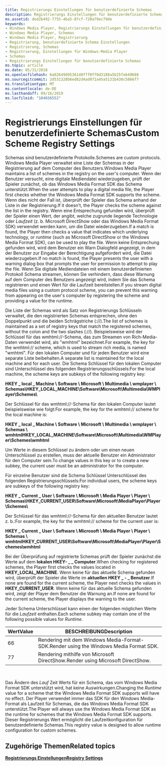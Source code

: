 ```yaml
---
title: Registrierungs Einstellungen für benutzerdefinierte Schemas
description: Registrierungs Einstellungen für benutzerdefinierte Schemas
ms.assetid: ded2b492-7755-4ba5-87cf-720a79ec79de
keywords:
- Windows Media Player, Registrierungs Einstellungen für benutzerdefinierte Schemas
- Windows Media Player, Schemas
- Windows Media Player, Registrierung
- Registrierung, benutzerdefinierte Schema Einstellungen
- Registrierung, Schemas
- Registrierung, Einstellungen für Windows-Media Player
- Schemas
- Registrierungs Einstellungen für benutzerdefinierte Schemas
ms.topic: article
ms.date: 05/31/2018
ms.openlocfilehash: 6a02649d9536140fff0ff0d3188a5b25feb49688
ms.sourcegitcommit: 2d531328b6ed82d4ad971a45a5131b430c5866f7
ms.translationtype: MT
ms.contentlocale: de-DE
ms.lasthandoff: 09/16/2019
ms.locfileid: "104036552"
---
```

# <a name="custom-scheme-registry-settings"></a><span data-ttu-id="71b96-111">Registrierungs Einstellungen für benutzerdefinierte Schemas</span><span class="sxs-lookup"><span data-stu-id="71b96-111">Custom Scheme Registry Settings</span></span>

<span data-ttu-id="71b96-112">Schemas sind benutzerdefinierte Protokolle.</span><span class="sxs-lookup"><span data-stu-id="71b96-112">Schemes are custom protocols.</span></span> <span data-ttu-id="71b96-113">Windows Media Player verwaltet eine Liste der Schemas in der Registrierung auf dem Computer des Benutzers.</span><span class="sxs-lookup"><span data-stu-id="71b96-113">Windows Media Player maintains a list of schemes in the registry on the user's computer.</span></span> <span data-ttu-id="71b96-114">Wenn der Benutzer versucht, eine digitale Mediendatei wiederzugeben, prüft der Spieler zunächst, ob das Windows Media Format SDK das Schema unterstützt.</span><span class="sxs-lookup"><span data-stu-id="71b96-114">When the user attempts to play a digital media file, the Player first checks whether the Windows Media Format SDK supports the scheme.</span></span> <span data-ttu-id="71b96-115">Wenn dies nicht der Fall ist, überprüft der Spieler das Schema anhand der Liste in der Registrierung.</span><span class="sxs-lookup"><span data-stu-id="71b96-115">If it doesn't, the Player checks the scheme against the list in the registry.</span></span> <span data-ttu-id="71b96-116">Wenn eine Entsprechung gefunden wird, überprüft der Spieler einen Wert, der angibt, welche zugrunde liegende Technologie oder *Laufzeit* (z. b. Microsoft DirectShow oder das Windows Media Format SDK) verwendet werden kann, um die Datei wiederzugeben.</span><span class="sxs-lookup"><span data-stu-id="71b96-116">If a match is found, the Player then checks a value that indicates which underlying technology, or *runtime* (such as Microsoft DirectShow or the Windows Media Format SDK), can be used to play the file.</span></span> <span data-ttu-id="71b96-117">Wenn keine Entsprechung gefunden wird, wird dem Benutzer ein Warn Dialogfeld angezeigt, in dem der Benutzer zur Eingabe der Berechtigung aufgefordert wird, die Datei wiederzugeben.</span><span class="sxs-lookup"><span data-stu-id="71b96-117">If no match is found, the Player presents the user with a warning dialog box that prompts the user for permission to attempt to play the file.</span></span> <span data-ttu-id="71b96-118">Wenn Sie digitale Mediendateien mit einem benutzerdefinierten Protokoll Schema streamen, können Sie verhindern, dass diese Warnung auf dem Computer des Benutzers angezeigt wird, indem Sie das Schema registrieren und einen Wert für die Laufzeit bereitstellen.</span><span class="sxs-lookup"><span data-stu-id="71b96-118">If you stream digital media files using a custom protocol scheme, you can prevent this warning from appearing on the user's computer by registering the scheme and providing a value for the runtime.</span></span>

<span data-ttu-id="71b96-119">Die Liste der Schemas wird als Satz von Registrierungs Schlüsseln verwaltet, die den registrierten Schemas entsprechen, ohne den Doppelpunkt und die beiden Schrägstriche (://).</span><span class="sxs-lookup"><span data-stu-id="71b96-119">The list of schemes is maintained as a set of registry keys that match the registered schemes, without the colon and the two slashes (://).</span></span> <span data-ttu-id="71b96-120">Beispielsweise wird der Schlüssel für das wmhtml://-Schema, das zum Streamen von Rich-Media-Daten verwendet wird, als "wmhtml" bezeichnet.</span><span class="sxs-lookup"><span data-stu-id="71b96-120">For example, the key for the wmhtml:// scheme, which is used to stream rich media, is named "wmhtml".</span></span> <span data-ttu-id="71b96-121">Für den lokalen Computer und für jeden Benutzer wird eine separate Liste beibehalten.</span><span class="sxs-lookup"><span data-stu-id="71b96-121">A separate list is maintained for the local machine and for each user.</span></span> <span data-ttu-id="71b96-122">Die Schema Schlüssel für den lokalen Computer sind Unterschlüssel des folgenden Registrierungsschlüssels:</span><span class="sxs-lookup"><span data-stu-id="71b96-122">For the local machine, the scheme keys are subkeys of the following registry key:</span></span>

<span data-ttu-id="71b96-123">**HKEY \_ local \_ Machine \\ Software \\ Microsoft \\ Multimedia \\ wmplayer \\ Schemas\\**</span><span class="sxs-lookup"><span data-stu-id="71b96-123">**HKEY\_LOCAL\_MACHINE\\Software\\Microsoft\\Multimedia\\WMPlayer\\Schemes\\**</span></span>

<span data-ttu-id="71b96-124">Der Schlüssel für das wmhtml://-Schema für den lokalen Computer lautet beispielsweise wie folgt:</span><span class="sxs-lookup"><span data-stu-id="71b96-124">For example, the key for the wmhtml:// scheme for the local machine is:</span></span>

<span data-ttu-id="71b96-125">**HKEY \_ local \_ Machine \\ Software \\ Microsoft \\ Multimedia \\ wmplayer \\ Schemas \\ wmhtml**</span><span class="sxs-lookup"><span data-stu-id="71b96-125">**HKEY\_LOCAL\_MACHINE\\Software\\Microsoft\\Multimedia\\WMPlayer\\Schemes\\wmhtml**</span></span>

<span data-ttu-id="71b96-126">Um Werte in diesem Schlüssel zu ändern oder um einen neuen Unterschlüssel zu erstellen, muss der aktuelle Benutzer ein Administrator für den Computer sein.</span><span class="sxs-lookup"><span data-stu-id="71b96-126">To change values in this key or to create a new subkey, the current user must be an administrator for the computer.</span></span>

<span data-ttu-id="71b96-127">Für einzelne Benutzer sind die Schema Schlüssel Unterschlüssel des folgenden Registrierungsschlüssels:</span><span class="sxs-lookup"><span data-stu-id="71b96-127">For individual users, the scheme keys are subkeys of the following registry key:</span></span>

<span data-ttu-id="71b96-128">**HKEY \_ Current \_ User \\ Software \\ Microsoft \\ Media Player \\ Player \\ Schemas\\**</span><span class="sxs-lookup"><span data-stu-id="71b96-128">**HKEY\_CURRENT\_USER\\Software\\Microsoft\\MediaPlayer\\Player\\Schemes\\**</span></span>

<span data-ttu-id="71b96-129">Der Schlüssel für das wmhtml://-Schema für den aktuellen Benutzer lautet z. b.:</span><span class="sxs-lookup"><span data-stu-id="71b96-129">For example, the key for the wmhtml:// scheme for the current user is:</span></span>

<span data-ttu-id="71b96-130">**HKEY \_ Current \_ User \\ Software \\ Microsoft \\ Media Player \\ Player \\ Schemas \\ wmhtml**</span><span class="sxs-lookup"><span data-stu-id="71b96-130">**HKEY\_CURRENT\_USER\\Software\\Microsoft\\MediaPlayer\\Player\\Schemes\\wmhtml**</span></span>

<span data-ttu-id="71b96-131">Bei der Überprüfung auf registrierte Schemas prüft der Spieler zunächst die Werte auf dem **lokalen HKEY- \_ \_ Computer**.</span><span class="sxs-lookup"><span data-stu-id="71b96-131">When checking for registered schemes, the Player first checks the values located in **HKEY\_LOCAL\_MACHINE**.</span></span> <span data-ttu-id="71b96-132">Wenn keine für das aktuelle Schema gefunden wird, überprüft der Spieler die Werte im **aktuellen HKEY \_ - \_ Benutzer**.</span><span class="sxs-lookup"><span data-stu-id="71b96-132">If none are found for the current scheme, the Player next checks the values in **HKEY\_CURRENT\_USER**.</span></span> <span data-ttu-id="71b96-133">Wenn keine für das aktuelle Schema gefunden wird, zeigt der Player dem Benutzer die Warnung an.</span><span class="sxs-lookup"><span data-stu-id="71b96-133">If none are found for the current scheme, the Player displays the warning to the user.</span></span>

<span data-ttu-id="71b96-134">Jeder Schema Unterschlüssel kann einen der folgenden möglichen Werte für die *Laufzeit* enthalten.</span><span class="sxs-lookup"><span data-stu-id="71b96-134">Each scheme subkey may contain one of the following possible values for *Runtime*.</span></span>



| <span data-ttu-id="71b96-135">Wert</span><span class="sxs-lookup"><span data-stu-id="71b96-135">Value</span></span> | <span data-ttu-id="71b96-136">BESCHREIBUNG</span><span class="sxs-lookup"><span data-stu-id="71b96-136">Description</span></span>                                |
|-------|--------------------------------------------|
| <span data-ttu-id="71b96-137">6</span><span class="sxs-lookup"><span data-stu-id="71b96-137">6</span></span>     | <span data-ttu-id="71b96-138">Rendering mit dem Windows Media-Format-SDK.</span><span class="sxs-lookup"><span data-stu-id="71b96-138">Render using the Windows Media Format SDK.</span></span> |
| <span data-ttu-id="71b96-139">7</span><span class="sxs-lookup"><span data-stu-id="71b96-139">7</span></span>     | <span data-ttu-id="71b96-140">Rendering mithilfe von Microsoft DirectShow.</span><span class="sxs-lookup"><span data-stu-id="71b96-140">Render using Microsoft DirectShow.</span></span>         |



 

<span data-ttu-id="71b96-141">Das Ändern des *Lauf* Zeit Werts für ein Schema, das vom Windows Media Format SDK unterstützt wird, hat keine Auswirkungen.</span><span class="sxs-lookup"><span data-stu-id="71b96-141">Changing the *Runtime* value for a scheme that the Windows Media Format SDK supports will have no effect.</span></span> <span data-ttu-id="71b96-142">Der Player verwendet immer das SDK für den Windows Media-Format als Laufzeit für Schemas, die das Windows Media Format SDK unterstützt.</span><span class="sxs-lookup"><span data-stu-id="71b96-142">The Player will always use the Windows Media Format SDK as the runtime for schemes that the Windows Media Format SDK supports.</span></span> <span data-ttu-id="71b96-143">Dieser Registrierungs Wert ermöglicht die Laufzeitkonfiguration für benutzerdefinierte Schemas.</span><span class="sxs-lookup"><span data-stu-id="71b96-143">This registry value is designed to allow runtime configuration for custom schemes.</span></span>

## <a name="related-topics"></a><span data-ttu-id="71b96-144">Zugehörige Themen</span><span class="sxs-lookup"><span data-stu-id="71b96-144">Related topics</span></span>

<dl> <dt>

[<span data-ttu-id="71b96-145">**Registrierungs Einstellungen**</span><span class="sxs-lookup"><span data-stu-id="71b96-145">**Registry Settings**</span></span>](registry-settings.md)
</dt> </dl>

 

 




